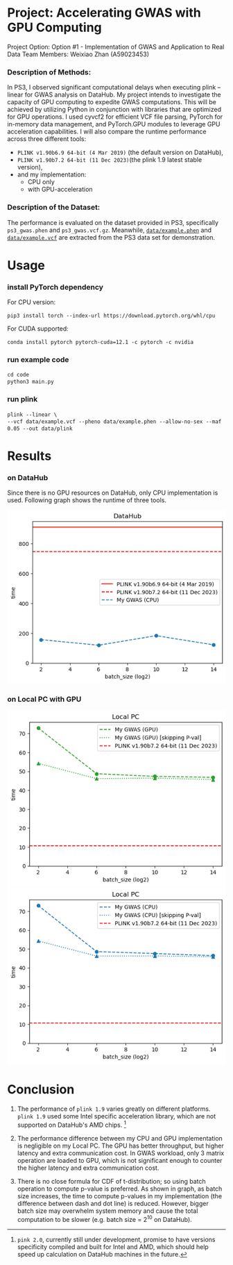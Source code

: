 # Project: Accelerating GWAS with GPU Computing
Project Option: Option #1 - Implementation of GWAS and Application to Real Data
Team Members: Weixiao Zhan (A59023453)

### Description of Methods: 
In PS3, I observed significant computational delays when executing plink –linear for GWAS analysis on DataHub. My project intends to investigate the capacity of GPU computing to expedite GWAS computations. This will be achieved by utilizing Python in conjunction with libraries that are optimized for GPU operations. I used cyvcf2 for efficient VCF file parsing, PyTorch for in-memory data management, and PyTorch.GPU modules to leverage GPU acceleration capabilities. 
I will also compare the runtime performance across three different tools: 
* `PLINK v1.90b6.9 64-bit (4 Mar 2019)` (the default version on DataHub), 
* `PLINK v1.90b7.2 64-bit (11 Dec 2023)`(the plink 1.9 latest stable version),
* and my implementation:
    * CPU only
    * with GPU-acceleration

### Description of the Dataset: 
The performance is evaluated on the dataset provided in PS3, specifically `ps3_gwas.phen` and `ps3_gwas.vcf.gz`.
Meanwhile, [`data/example.phen`](data/example.phen) and [`data/example.vcf`](data/example.vcf) are extracted from the PS3 data set for demonstration.

# Usage

### install PyTorch dependency
For CPU version:
```
pip3 install torch --index-url https://download.pytorch.org/whl/cpu
```
For CUDA supported:
```
conda install pytorch pytorch-cuda=12.1 -c pytorch -c nvidia
```
### run example code
```
cd code
python3 main.py
```
### run plink
```
plink --linear \
--vcf data/example.vcf --pheno data/example.phen --allow-no-sex --maf 0.05 --out data/plink

```

# Results
### on DataHub
Since there is no GPU resources on DataHub, only CPU implementation is used. Following graph shows the runtime of three tools.

![](datahub.png)

### on Local PC with GPU
![](local_GPU.png)
![](local_CPU.png)

#  Conclusion
1. The performance of `plink 1.9` varies greatly on different platforms. 
`plink 1.9` used some Intel specific acceleration library, 
which are not supported on DataHub's AMD chips. [^1]

[^1]: `pink 2.0`, currently still under development, promise to have versions specificity compiled and built for Intel and AMD, 
which should help speed up calculation on DataHub machines in the future.

2. The performance difference between my CPU and GPU implementation is negligible on my Local PC.
The GPU has better throughput, but higher latency and extra communication cost. 
In GWAS workload, only 3 matrix operation are loaded to GPU, 
which is not significant enough to counter the higher latency and extra communication cost.

3. There is no close formula for CDF of t-distribution; so using batch operation to compute p-value is preferred.
As shown in graph, as batch size increases, the time to compute p-values in my implementation (the difference between dash and dot line) is reduced.
However, bigger batch size may overwhelm system memory and 
cause the total computation to be slower 
(e.g. batch size = $2^{10}$ on DataHub). 